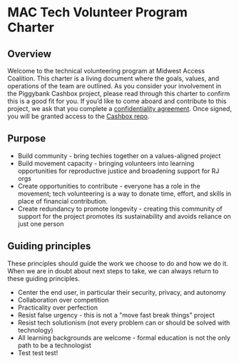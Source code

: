 # MAC Tech Volunteer Program Charter

## Overview
Welcome to the technical volunteering program at Midwest Access Coalition. This charter is a living document where the goals, values, and operations of the team are outlined. As you consider your involvement in the Piggybank Cashbox project, please read through this charter to confirm this is a good fit for you. If you’d like to come aboard and contribute to this project, we ask that you complete a [confidentiality agreement](https://docs.google.com/forms/d/e/1FAIpQLSflFeezbJKxMroWw3eLd3b74JTij5HQRiNsHf5a3NpDdyWMfQ/viewform). Once signed, you will be granted access to the [Cashbox repo](https://github.com/MidwestAccessCoalition/lockbox_rails).

## Purpose
- Build community - bring techies together on a values-aligned project
- Build movement capacity - bringing volunteers into learning opportunities for reproductive justice and broadening support for RJ orgs
- Create opportunities to contribute - everyone has a role in the movement; tech volunteering is a way to donate time, effort, and skills in place of financial contribution.
- Create redundancy to promote longevity - creating this community of support for the project promotes its sustainability and avoids reliance on just one person

## Guiding principles
These principles should guide the work we choose to do and how we do it. When we are in doubt about next steps to take, we can always return to these guiding principles.

- Center the end user, in particular their security, privacy, and autonomy
- Collaboration over competition
- Practicality over perfection
- Resist false urgency - this is not a "move fast break things" project
- Resist tech solutionism (not every problem can or should be solved with technology)
- All learning backgrounds are welcome - formal education is not the only path to be a technologist
- Test test test!
